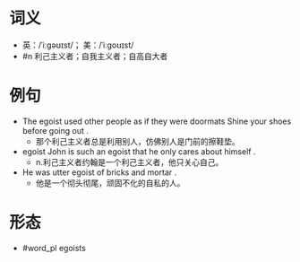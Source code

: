 # 词义
- 英：/ˈiːɡəʊɪst/； 美：/ˈiːɡoʊɪst/
- #n 利己主义者；自我主义者；自高自大者
# 例句
- The egoist used other people as if they were doormats Shine your shoes before going out .
	- 那个利己主义者总是利用别人，仿佛别人是门前的擦鞋垫。
- egoist John is such an egoist that he only cares about himself .
	- n.利己主义者约翰是一个利己主义者，他只关心自己。
- He was utter egoist of bricks and mortar .
	- 他是一个彻头彻尾，顽固不化的自私的人。
# 形态
- #word_pl egoists
